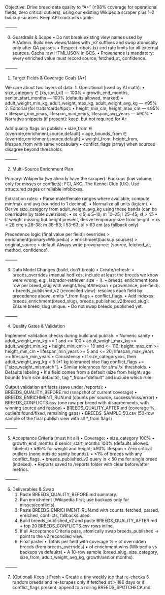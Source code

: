 Objective: Drive breed data quality to “A+” (≥98% coverage for operational fields; zero critical outliers), using our existing Wikipedia scraper plus 1–2 backup sources. Keep API contracts stable.

⸻

0) Guardrails & Scope
	•	Do not break existing view names used by AI/Admin. Build new views/tables with _v2 suffixes and swap atomically only after QA passes.
	•	Respect robots.txt and rate limits for all external sources. Cache raw HTML/JSON in GCS.
	•	Provenance is mandatory: every enriched value must record source, fetched_at, confidence.

⸻

1) Target Fields & Coverage Goals (A+)

We care about two layers of data:
	1.	Operational (used by AI math):
	•	size_category ∈ {xs,s,m,l,xl} — 100%
	•	growth_end_months, senior_start_months — 100% (defaults allowed, marked)
	•	adult_weight_min_kg, adult_weight_max_kg, adult_weight_avg_kg — ≥95%
	2.	Editorial (for traits/cards/tips):
	•	height_min_cm, height_max_cm — ≥95%
	•	lifespan_min_years, lifespan_max_years, lifespan_avg_years — ≥90%
	•	Narrative snippets (if present): keep, but not required for A+

Add quality flags on publish:
	•	size_from ∈ {override,enrichment,source,default}
	•	age_bounds_from ∈ {override,enrichment,source,default}
	•	weight_from, height_from, lifespan_from with same vocabulary
	•	conflict_flags (array) when sources disagree beyond thresholds

⸻

2) Multi-Source Enrichment Plan

Primary: Wikipedia (we already have the scraper).
Backups (low volume, only for misses or conflicts): FCI, AKC, The Kennel Club (UK). Use structured pages or reliable infoboxes.

Extraction rules:
	•	Parse male/female ranges where available; compute min/max and avg (rounded to 1 decimal).
	•	Normalize all units (kg/cm).
	•	Derive size_category from adult_weight_avg_kg using these bands (can be overridden by table overrides):
	•	xs < 5; s 5–10; m 10–25; l 25–45; xl > 45
	•	If weight missing but height present, derive temporary size from height:
	•	xs < 28 cm; s 28–38; m 38–53; l 53–63; xl > 63 cm (as fallback only)

Precedence logic (final value per field):
overrides > enrichment(primary=Wikipedia) > enrichment(backup sources) > original_source > default
Always write provenance: {source, fetched_at, method, confidence}.

⸻

3) Data Model Changes (build, don’t break)
	•	Create/refresh:
	•	breeds_overrides (manual hotfixes; include at least the breeds we know were wrong, e.g., labrador-retriever size = l).
	•	breeds_enrichment (one row per breed_slug with weight/height/lifespan + provenance, per-field).
	•	breeds_published_v2 (reconciled view): resolves each field by precedence above, emits *_from flags + conflict_flags.
	•	Add indexes: breeds_enrichment(breed_slug), breeds_published_v2(breed_slug). Ensure breed_slug unique.
	•	Do not swap breeds_published yet.

⸻

4) Quality Gates & Validation

Implement validation checks during build and publish:
	•	Numeric sanity
	•	adult_weight_min_kg >= 1 and <= 100
	•	adult_weight_max_kg >= adult_weight_min_kg
	•	height_min_cm >= 10 and <= 110; height_max_cm >= height_min_cm
	•	lifespan_min_years >= 5 and <= 20; lifespan_max_years >= lifespan_min_years
	•	Consistency
	•	If size_category=xs, then adult_weight_avg_kg < 5 (±1 kg tolerance) else flag conflict_flags += ["size_weight_mismatch"].
	•	Similar tolerances for s/m/l/xl thresholds.
	•	Defaults labeling
	•	If a field comes from a default (size from height; age bounds from size defaults), tag *_from="default" and include which rule.

Output validation artifacts (save under /reports):
	•	BREEDS_QUALITY_BEFORE.md (snapshot of current coverage)
	•	BREEDS_ENRICHMENT_RUN.md (counts per source, success/miss/error)
	•	BREEDS_CONFLICTS.csv (one row per breed with disagreements, with winning source and reason)
	•	BREEDS_QUALITY_AFTER.md (coverage %, outliers found/fixed, remaining gaps)
	•	BREEDS_SAMPLE_50.csv (50-row sample of the final publish view with all *_from flags)

⸻

5) Acceptance Criteria (must hit all)
	•	Coverage:
	•	size_category 100%
	•	growth_end_months & senior_start_months 100% (defaults allowed, labeled)
	•	≥95% for weight and height; ≥90% lifespan
	•	Zero critical outliers (none outside sanity bounds).
	•	≤1% of breeds with any conflict_flags.
	•	breeds_published_v2 query in < 50 ms for single breed (indexed).
	•	Reports saved to /reports folder with clear before/after metrics.

⸻

6) Deliverables & Swap
	1.	Paste BREEDS_QUALITY_BEFORE.md summary.
	2.	Run enrichment (Wikipedia first; use backups only for misses/conflicts).
	3.	Paste BREEDS_ENRICHMENT_RUN.md with counts: fetched, parsed, enriched, conflicts, fallbacks used.
	4.	Build breeds_published_v2 and paste BREEDS_QUALITY_AFTER.md + top 20 BREEDS_CONFLICTS.csv rows inline.
	5.	If all Acceptance Criteria pass, atomically swap breeds_published → point to the v2 reconciled view.
	6.	Final paste:
	•	Totals per field with coverage %
	•	of overridden breeds (from breeds_overrides)
	•	of enrichment wins (Wikipedia vs backups vs defaults)
	•	A 10-row sample (breed_slug, size_category, size_from, adult_weight_avg_kg, growth/senior months).

⸻

7) (Optional) Keep It Fresh
	•	Create a tiny weekly job that re-checks 5 random breeds and re-scrapes only if fetched_at > 180 days or if conflict_flags present; append to a rolling BREEDS_SPOTCHECK.md.